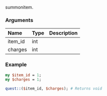 summonitem.
### Arguments
**Name**|**Type**|**Description**
:---|:---|:---
item_id|int|
charges|int|

### Example

```perl
my $item_id = 1;
my $charges = 1;

quest::($item_id, $charges); # Returns void
```